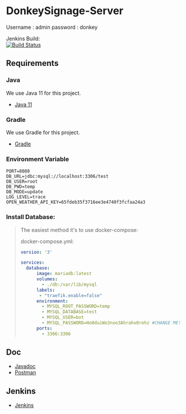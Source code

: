# DonkeySignage-Server

Username : admin
password : donkey

Jenkins Build:<br/>
[![Build Status](https://jenkins.donkeysignage.imerir.org/buildStatus/icon?job=DonkeySignage-Server%2Fmaster)](https://jenkins.donkeysignage.imerir.org/job/DonkeySignage-Server/job/master/)

## Requirements

### Java
We use Java 11 for this project.
- [Java 11](https://jdk.java.net/11/)

### Gradle

We use Gradle for this project.
- [Gradle](https://gradle.org/install/)

### Environment Variable
```
PORT=8080
DB_URL=jdbc:mysql://localhost:3306/test
DB_USER=root
DB_PWD=temp
DB_MODE=update
LOG_LEVEL=trace
OPEN_WEATHER_API_KEY=65fdeb35f3716ee3e4740f3fcfaa24a3
```


### Install Database:
 
> The easiest method it's to use docker-compose:
> 
> docker-compose.yml:
> ```YAML
> version: '3'
> 
> services:
>   database:
>       image: mariadb:latest
>       volumes:
>         - ./db:/var/lib/mysql
>       labels:
>        - "traefik.enable=false"
>       environment:
>         - MYSQL_ROOT_PASSWORD=temp
>         - MYSQL_DATABASE=test
>         - MYSQL_USER=bot
>         - MYSQL_PASSWORD=Ho0duiWo3noo3Ahrahx0rohz #CHANGE ME!
>       ports:
>         - 3306:3306
>```

## Doc
- [Javadoc](https://jenkins.donkeysignage.imerir.org/job/DonkeySignage-Server/job/master/Javadoc/)
- [Postman](https://documenter.getpostman.com/view/4264362/S11NMH17)

## Jenkins
- [Jenkins](https://jenkins.donkeysignage.imerir.org)
